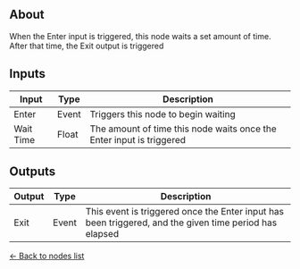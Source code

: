 ## About
When the Enter input is triggered, this node waits a set amount of time. After that time, the Exit output is triggered

## Inputs
Input | Type | Description
------------ | ------|-------
Enter | Event | Triggers this node to begin waiting
Wait Time | Float | The amount of time this node waits once the Enter input is triggered

## Outputs
Output | Type| Description
------------ | -------|------
Exit | Event | This event is triggered once the Enter input has been triggered, and the given time period has elapsed

[<- Back to nodes list](Nodes)
